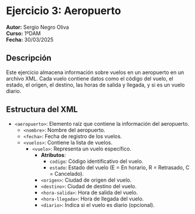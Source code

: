 # Ejercicio 3: Aeropuerto

**Autor:** Sergio Negro Oliva  
**Curso:** 1ºDAM  
**Fecha:** 30/03/2025  

## Descripción  
Este ejercicio almacena información sobre vuelos en un aeropuerto en un archivo XML. Cada vuelo contiene datos como el código del vuelo, el estado, el origen, el destino, las horas de salida y llegada, y si es un vuelo diario.  

## Estructura del XML  
- `<aeropuerto>`: Elemento raíz que contiene la información del aeropuerto.  
  - `<nombre>`: Nombre del aeropuerto.  
  - `<fecha>`: Fecha de registro de los vuelos.  
  - `<vuelos>`: Contiene la lista de vuelos.  
    - `<vuelo>`: Representa un vuelo específico.  
      - **Atributos**:  
        - `codigo`: Código identificativo del vuelo.  
        - `estado`: Estado del vuelo (E = En horario, R = Retrasado, C = Cancelado).  
      - `<origen>`: Ciudad de origen del vuelo.  
      - `<destino>`: Ciudad de destino del vuelo.  
      - `<hora-salida>`: Hora de salida del vuelo.  
      - `<hora-llegada>`: Hora de llegada del vuelo.  
      - `<diario>`: Indica si el vuelo es diario (opcional).  
